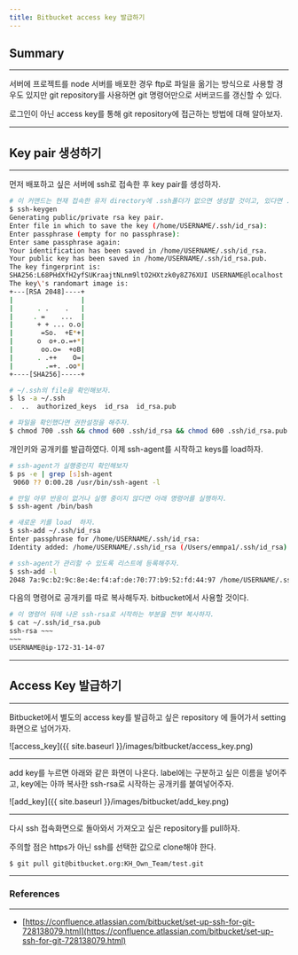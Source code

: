 ```yaml
---
title: Bitbucket access key 발급하기
---
```


## Summary
---------------------
 서버에 프로젝트를 node 서버를 배포한 경우 ftp로 파일을 옮기는 방식으로 사용할 경우도 있지만 git repository를 사용하면 git 명령어만으로 서버코드를 갱신할 수 있다.

 로그인이 아닌 access key를 통해 git repository에 접근하는 방법에 대해 알아보자.

---------------------

## Key pair 생성하기
---------------------

먼저 배포하고 싶은 서버에 ssh로 접속한 후 key pair를 생성하자.


```bash
# 이 커맨드는 현재 접속한 유저 directory에 .ssh폴더가 없으면 생성할 것이고, 있다면 .ssh directory에 key pair만 생성할 것이다.
$ ssh-keygen
Generating public/private rsa key pair.
Enter file in which to save the key (/home/USERNAME/.ssh/id_rsa):
Enter passphrase (empty for no passphrase):
Enter same passphrase again:
Your identification has been saved in /home/USERNAME/.ssh/id_rsa.
Your public key has been saved in /home/USERNAME/.ssh/id_rsa.pub.
The key fingerprint is:
SHA256:L68PHdXfH2yfSUKraajtNLnm9ltO2HXtzk0y8Z76XUI USERNAME@localhost
The key\'s randomart image is:
+---[RSA 2048]----+
|                 |
|      . .    .   |
|     . =    ...  |
|      + + ... o.o|
|       =So.  +E*+|
|      o  o+.o.=+*|
|       oo.o=  +oB|
|      . .++    O=|
|        .=+. .oo*|
+----[SHA256]-----+

# ~/.ssh의 file을 확인해보자.
$ ls -a ~/.ssh
.  ..  authorized_keys  id_rsa  id_rsa.pub

# 파일을 확인했다면 권한설정을 해주자.
$ chmod 700 .ssh && chmod 600 .ssh/id_rsa && chmod 600 .ssh/id_rsa.pub
```

개인키와 공개키를 발급하였다. 이제 ssh-agent를 시작하고 keys를 load하자.

```bash
# ssh-agent가 실행중인지 확인해보자
$ ps -e | grep [s]sh-agent 
 9060 ?? 0:00.28 /usr/bin/ssh-agent -l

# 만일 아무 반응이 없거나 실행 중이지 않다면 아래 명령어를 실행하자.
$ ssh-agent /bin/bash

# 새로운 키를 load  하자.
$ ssh-add ~/.ssh/id_rsa 
Enter passphrase for /home/USERNAME/.ssh/id_rsa:
Identity added: /home/USERNAME/.ssh/id_rsa (/Users/emmpa1/.ssh/id_rsa)

# ssh-agent가 관리할 수 있도록 리스트에 등록해주자.
$ ssh-add -l
2048 7a:9c:b2:9c:8e:4e:f4:af:de:70:77:b9:52:fd:44:97 /home/USERNAME/.ssh/id_rsa (RSA)

```

다음의 명령어로 공개키를 따로 복사해두자. bitbucket에서 사용할 것이다.
```bash
# 이 명령어 뒤에 나온 ssh-rsa로 시작하는 부분을 전부 복사하자.
$ cat ~/.ssh/id_rsa.pub
ssh-rsa ~~~
~~~
USERNAME@ip-172-31-14-07
```

---

## Access Key 발급하기
---

Bitbucket에서 별도의 access key를 발급하고 싶은 repository 에 들어가서 setting 화면으로 넘어가자.

![access_key]({{ site.baseurl }}/images/bitbucket/access_key.png)


---

add key를 누르면 아래와 같은 화면이 나온다. label에는 구분하고 싶은 이름을 넣어주고, key에는 아까 복사한 ssh-rsa로 시작하는 공개키를 붙여넣어주자.

![add_key]({{ site.baseurl }}/images/bitbucket/add_key.png)

---

다시 ssh 접속화면으로 돌아와서 가져오고 싶은 repository를 pull하자.

주의할 점은 https가 아닌 ssh를 선택한 값으로 clone해야 한다.

```
$ git pull git@bitbucket.org:KH_Own_Team/test.git
```
---
### References
---
- [https://confluence.atlassian.com/bitbucket/set-up-ssh-for-git-728138079.html](https://confluence.atlassian.com/bitbucket/set-up-ssh-for-git-728138079.html)